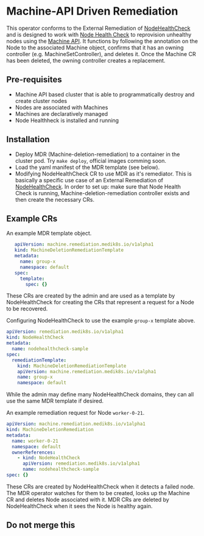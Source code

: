 # Machine-API Driven Remediation

This operator conforms to the External Remediation of [NodeHealthCheck](https://github.com/medik8s/node-healthcheck-operator#readme) and is designed to work with [Node Health Check]((https://github.com/medik8s/node-healthcheck-operator#readme)) to reprovision unhealthy nodes using the [Machine API](https://github.com/openshift/machine-api-operator#readme). It functions by following the annotation on the Node to the associated Machine object, confirms that it has an owning controller (e.g. MachineSetController), and deletes it.  Once the Machine CR has been deleted, the owning controller creates a replacement. 

## Pre-requisites
* Machine API based cluster that is able to programmatically destroy and create cluster nodes
* Nodes are associated with Machines
* Machines are declaratively managed
* Node Healthheck is installed and running 

## Installation
- Deploy MDR (Machine-deletion-remediation) to a container in the cluster pod.  Try `make deploy`, official images comming soon.
- Load the yaml manifest of the MDR template (see below).
- Modifying NodeHealthCheck CR to use MDR as it's remediator.
This is basically a specific use case of an External Remediation of [NodeHealthCheck](https://github.com/medik8s/node-healthcheck-operator#readme).
In order to set up: make sure that Node Health Check is running, Machine-deletion-remediation controller exists and then create the necessary CRs.

## Example CRs
An example MDR template object.
```yaml
   apiVersion: machine.remediation.medik8s.io/v1alpha1
   kind: MachineDeletionRemediationTemplate
   metadata:
     name: group-x
     namespace: default
   spec:
     template:
       spec: {}
```
These CRs are created by the admin and are used as a template by NodeHealthCheck for creating the CRs that represent a request for a Node to be recovered.

Configuring NodeHealthCheck to use the example `group-x` template above.
```yaml
apiVersion: remediation.medik8s.io/v1alpha1
kind: NodeHealthCheck
metadata:
  name: nodehealthcheck-sample
spec:
  remediationTemplate:
    kind: MachineDeletionRemediationTemplate
    apiVersion: machine.remediation.medik8s.io/v1alpha1
    name: group-x
    namespace: default
```
While the admin may define many NodeHealthCheck domains, they can all use the same MDR template if desired.


An example remediation request for Node `worker-0-21`.
```yaml
apiVersion: machine.remediation.medik8s.io/v1alpha1
kind: MachineDeletionRemediation
metadata:
  name: worker-0-21
  namespace: default
  ownerReferences:
    - kind: NodeHealthCheck
      apiVersion: remediation.medik8s.io/v1alpha1
      name: nodehealthcheck-sample
spec: {}
```
These CRs are created by NodeHealthCheck when it detects a failed node. 
The MDR operator watches for them to be created, looks up the Machine CR and deletes Node associated with it.
MDR CRs are deleted by NodeHealthCheck when it sees the Node is healthy again. 


## Do not merge this
